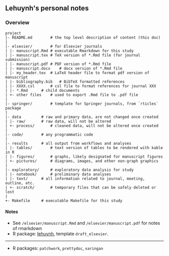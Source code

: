 
## Lehuynh's personal notes

### Overview

	project
	|- README.md		# the top level description of content (this doc)
	|
	|- elsevier/		# for Elsevier journals
	| |- manuscript.Rmd	# executable Rmarkdown for this study
	| |- manuscript.tex	# TeX version of *.Rmd file (for journal submission)
	| |- manuscript.pdf	# PDF version of *.Rmd file
	| |- manuscript.docx	# docx version of *.Rmd file
	| |- my_header.tex	# LaTeX header file to format pdf version of manuscript
	| |- bibliography.bib	# BibTeX formatted references
	| |- XXXX.csl		# csl file to format references for journal XXX
	| |- *.Rmd		# child documents
	| +- other files	# used to export .Rmd file to .pdf file
	|
	|- springer/		# template for Springer journals, from `rticles` package
	|
	|- data			# raw and primary data, are not changed once created
	| |- raw/		# raw data, will not be altered
	| +- process/		# cleaned data, will not be altered once created
	|
	|- code/		# any programmatic code
	|
	|- results		# all output from workflows and analyses
	| |- tables/		# text version of tables to be rendered with kable in R
	| |- figures/		# graphs, likely designated for manuscript figures
	| +- pictures/		# diagrams, images, and other non-graph graphics
	|
	|- exploratory/		# exploratory data analysis for study
	| |- notebook/		# preliminary data analyses
	| |- text/		# all information related to journal, meeting, outline, etc.
	| +- scratch/		# temporary files that can be safely deleted or lost
	|
	+- Makefile		# executable Makefile for this study

#### Notes
- See `/elsevier/manuscript.Rmd` and `/elsevier/manuscript.pdf` for notes of rmarkdown  
- R package: [lehuynh](https://github.com/le-huynh/lehuynh), template `draft_elsevier`.

----------------------------------------
- R packages: `patchwork`, `prettydoc`, `xaringan`

